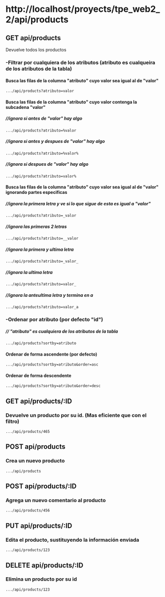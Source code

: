 # http://localhost/proyects/tpe_web2_2/api/products

## GET api/products
Devuelve todos los productos

### -Filtrar por cualquiera de los atributos (atributo es cualqueira de los atributos de la tabla)
#### Busca las filas de la columna "atributo" cuyo valor sea igual al de "valor"
    .../api/products?atributo=valor
#### Busca las filas de la columna "atributo" cuyo valor contenga la subcadena "valor"
##### //ignora si antes de "valor" hay algo
    .../api/products?atributo=%valor
##### //ignora si antes y despues de "valor" hay algo
    .../api/products?atributo=%valor%
##### //ignora si despues de "valor" hay algo
    .../api/products?atributo=valor%
#### Busca las filas de la columna "atributo" cuyo valor sea igual al de "valor" ignorando partes especificas
##### //ignora la primera letra y ve si lo que sigue de esta es igual a "valor"
    .../api/products?atributo=_valor
##### //ignora las primeras 2 letras
    .../api/products?atributo=__valor
##### //ignora la primera y ultima letra
    .../api/products?atributo=_valor_
##### //ignora la ultima letra
    .../api/products?atributo=valor_
##### //ignora la anteultima letra y termina en a
    .../api/products?atributo=valor_a

### -Ordenar por atributo (por defecto "id") 
##### // "atributo" es cualquiera de los atributos de la tabla
    .../api/products?sortby=atributo        
#### Ordenar de forma ascendente (por defecto)
    .../api/products?sortby=atributo&order=asc
#### Ordenar de forma descendente
    .../api/products?sortby=atributo&order=desc

## GET api/products/:ID

### Devuelve un producto por su id. (Mas eficiente que con el filtro)
    .../api/products/465
    
## POST api/products
### Crea un nuevo producto
    .../api/products

## POST api/products/:ID
### Agrega un nuevo comentario al producto
    .../api/products/456

## PUT api/products/:ID
### Edita el producto, sustituyendo la información enviada
    .../api/products/123

## DELETE api/products/:ID
### Elimina un producto por su id
    .../api/products/123